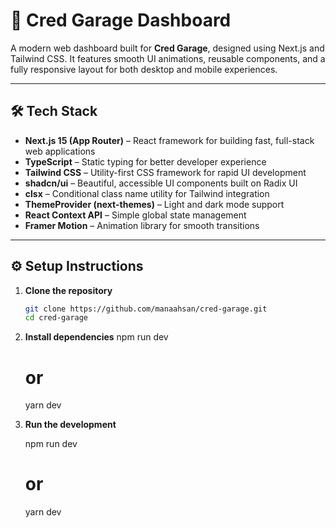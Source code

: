 # 🚗 Cred Garage Dashboard

A modern web dashboard built for **Cred Garage**, designed using Next.js and Tailwind CSS. It features smooth UI animations, reusable components, and a fully responsive layout for both desktop and mobile experiences.

---

## 🛠 Tech Stack

- **Next.js 15 (App Router)** – React framework for building fast, full-stack web applications
- **TypeScript** – Static typing for better developer experience
- **Tailwind CSS** – Utility-first CSS framework for rapid UI development
- **shadcn/ui** – Beautiful, accessible UI components built on Radix UI
- **clsx** – Conditional class name utility for Tailwind integration
- **ThemeProvider (next-themes)** – Light and dark mode support
- **React Context API** – Simple global state management
- **Framer Motion** – Animation library for smooth transitions

---

## ⚙️ Setup Instructions

1. **Clone the repository**

   ```bash
   git clone https://github.com/manaahsan/cred-garage.git
   cd cred-garage

   ```

2. **Install dependencies**
   npm run dev

   # or

   yarn dev

3. **Run the development**

   npm run dev

   # or

   yarn dev
